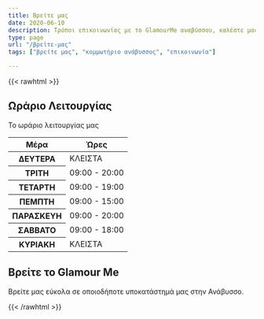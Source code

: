 ```yaml
---
title: Βρείτε μας
date: 2020-06-10
description: Τρόποι επικοινωνίας με το GlamourMe αναβύσσου, καλέστε μας!
type: page
url: "/βρείτε-μας"
tags: ["βρείτε μας", "κομμωτήριο ανάβυσσος", "επικοινωνία"]

---
```


{{< rawhtml >}}
<section class="section">
	<div class="container">
		<h2>Ωράριο Λειτουργίας</h2>
		<p>Το ωράριο λειτουργίας μας</p>
		<table>
			<thead>
				<tr>
					<th scope="col">Μέρα</th>
					<th scope="col">Ώρες</th>
				</tr>
			</thead>
			<tbody>
				<tr>
					<th scope="row">ΔΕΥΤΕΡΑ</th>
					<td>ΚΛΕΙΣΤΑ</td>
				</tr>
				<tr>
					<th scope="row">ΤΡΙΤΗ</th>
					<td>09:00 - 20:00</td>
				</tr>
				<tr>
					<th scope="row">ΤΕΤΑΡΤΗ</th>
					<td>09:00 - 19:00</td>
				</tr>
				<tr>
					<th scope="row">ΠΕΜΠΤΗ</th>
					<td>09:00 - 15:00</td>
				</tr>
				<tr>
					<th scope="row">ΠΑΡΑΣΚΕΥΗ</th>
					<td>09:00 - 20:00</td>
				</tr>
				<tr>
					<th scope="row">ΣΑΒΒΑΤΟ</th>
					<td>09:00 - 18:00</td>
				</tr>
				<tr>
					<th scope="row">ΚΥΡΙΑΚΗ</th>
					<td>ΚΛΕΙΣΤΑ</td>
				</tr>
			</tbody>
		</table>
	</div>
</section>
<section class="section">
	<div class="container">
		<h2>Βρείτε το Glamour Me</h2>
		<p>Βρείτε μας εύκολα σε οποιοδήποτε υποκατάστημά μας στην Ανάβυσσο.</p>
	</div>
</section>
	
{{< /rawhtml >}}
